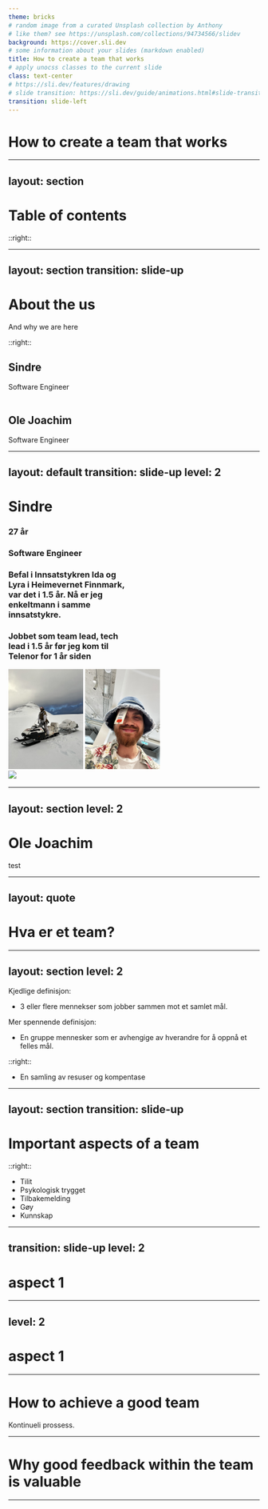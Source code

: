 ```yaml
---
theme: bricks
# random image from a curated Unsplash collection by Anthony
# like them? see https://unsplash.com/collections/94734566/slidev
background: https://cover.sli.dev
# some information about your slides (markdown enabled)
title: How to create a team that works
# apply unocss classes to the current slide
class: text-center
# https://sli.dev/features/drawing
# slide transition: https://sli.dev/guide/animations.html#slide-transitions
transition: slide-left
---
```


# How to create a team that works

---
layout: section
---

# Table of contents

::right::

<Toc minDepth="1" maxDepth="1"></Toc>

---
layout: section
transition: slide-up
---

# About the us

And why we are here

::right::

<div>
<h2>Sindre</h2>
Software Engineer
</div>

<br/>

<div>
<h2>Ole Joachim</h2>
Software Engineer
</div>

---
layout: default
transition: slide-up
level: 2
---
# Sindre

<div class="flex">

<div style="width: 50%">
    <h3>
    27 år
    </h3>
    <h3>
    Software Engineer
    </h3>
    <h3>
    Befal i Innsatstykren Ida og Lyra i Heimevernet Finnmark, var det i 1.5 år. Nå er jeg enkeltmann i samme innsatstykre.
    </h3>
    <h3>
    Jobbet som team lead, tech lead i 1.5 år før jeg kom til Telenor for 1 år siden
    </h3>
</div>


<div class="flex flex-col gap-2">
    <div class="flex gap-10">
        <img border="rounded" src="./public/IMG_4987.JPEG" style="height: 200px">
        <img border="rounded" src="./public/IMG_6172.JPEG" style="height: 200px">
    </div>
    <div>
        <img border="rounded" src="./public/IMG_6316.JPEG" style="height: 200px">
    </div>
</div>
</div>

---
layout: section
level: 2
---
# Ole Joachim

test

---
layout: quote
---

# Hva er et team?

---
layout: section
level: 2
---

Kjedlige definisjon:
- 3 eller flere mennekser som jobber sammen mot et samlet mål.

Mer spennende definisjon:
- En gruppe mennesker som er avhengige av hverandre for å oppnå et felles mål.

::right::

- En samling av resuser og kompentase

---
layout: section
transition: slide-up
---

# Important aspects of a team

::right::

<ul>
<li>Tilit</li>
<li>Psykologisk trygget</li>
<li>Tilbakemelding</li>
<li>Gøy</li>
<li>Kunnskap</li>
</ul>

---
transition: slide-up
level: 2
---

# aspect 1

---
level: 2
---

# aspect 1

---

# How to achieve a good team

Kontinueli prossess.

---

# Why good feedback within the team is valuable

---